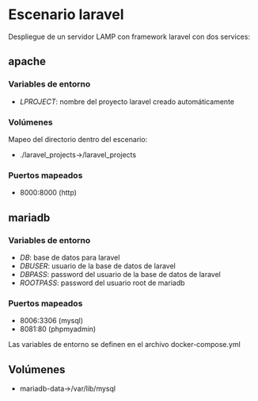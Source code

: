 # Escenario laravel

Despliegue de un servidor LAMP con framework laravel con dos services:

## apache

### Variables de entorno

- *LPROJECT*: nombre del proyecto laravel creado automáticamente

### Volúmenes

Mapeo del directorio dentro del escenario:

- ./laravel_projects->/laravel_projects

### Puertos mapeados

- 8000:8000 (http)

## mariadb

### Variables de entorno

- *DB*: base de datos para laravel
- *DBUSER*: usuario de la base de datos de laravel
- *DBPASS*: password del usuario de la base de datos de laravel
- *ROOTPASS*: password del usuario root de mariadb

### Puertos mapeados

- 8006:3306 (mysql)
- 8081:80 (phpmyadmin)

Las variables de entorno se definen en el archivo docker-compose.yml

## Volúmenes

- mariadb-data->/var/lib/mysql

